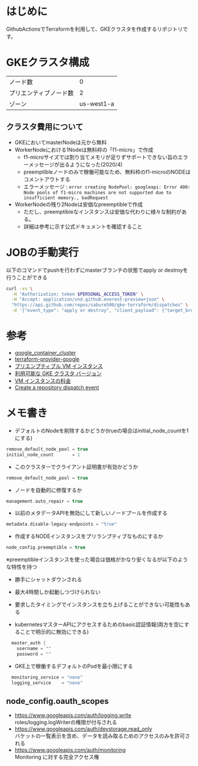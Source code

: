 # はじめに
GithubActionsでTerraformを利用して、GKEクラスタを作成するリポジトリです。

# GKEクラスタ構成
|||
|-|-|
|ノード数|0|
|プリエンティブノード数|2|
|ゾーン|us-west1-a|

## クラスタ費用について
* GKEにおいてmasterNodeは元から無料
* WorkerNodeにおける1Nodeは無料枠の「f1-micro」で作成
  - f1-microサイズでは割り当てメモリが足りずサポートできない旨のエラーメッセージが出るようになった(2020/4)
  - preemptibleノードのみで稼働可能なため、無料枠のf1-microのNODEはコメントアウトする
  - エラーメッセージ : ```error creating NodePool: googleapi: Error 400: Node pools of f1-micro machines are not supported due to insufficient memory., badRequest```
* WorkerNodeの残り2Nodeは安価なpreemptibleで作成
  - ただし、preemptibleなインスタンスは安価な代わりに様々な制約がある。
  - 詳細は参考に示す公式ドキュメントを確認すること

# JOBの手動実行
以下のコマンドでpushを行わずにmasterブランチの状態でapply or destroyを行うことができる
```bash
curl -vv \
  -H "Authorization: token $PERSONAL_ACCESS_TOKEN" \
  -H "Accept: application/vnd.github.everest-preview+json" \
  "https://api.github.com/repos/sabure500/gke-terraform/dispatches" \
  -d '{"event_type": "apply or destroy", "client_payload": {"target_brunch": "master"}}'
```

# 参考
* [google_container_cluster](https://www.terraform.io/docs/providers/google/r/container_cluster.html)
* [terraform-provider-google](https://github.com/terraform-providers/terraform-provider-google/)
* [プリエンプティブル VM インスタンス](https://cloud.google.com/compute/docs/instances/preemptible?hl=ja)
* [利用可能な GKE クラスタ バージョン](https://cloud.google.com/run/docs/gke/cluster-versions)
* [VM インスタンスの料金](https://cloud.google.com/compute/vm-instance-pricing)
* [Create a repository dispatch event](https://developer.github.com/v3/repos/#create-a-repository-dispatch-event)

# メモ書き

* デフォルトのNodeを削除するかどうか(trueの場合はinitial_node_countを1にする)
```h
remove_default_node_pool = true
initial_node_count       = 1
```

* このクラスターでクライアント証明書が有効かどうか
```h
remove_default_node_pool = true
```

* ノードを自動的に修復するか
```h
management.auto_repair = true
```

* 以前のメタデータAPIを無効にして新しいノードプールを作成する
```h
metadata.disable-legacy-endpoints = "true"
```

* 作成するNODEインスタンスをプリランプティブなものにするか  
```h
node_config.preemptible = true
```
※preemptibleインスタンスを使った場合は価格がかなり安くなるが以下のような特性を持つ
* 勝手にシャットダウンされる
* 最大4時間しか起動しつづけられない
* 要求したタイミングでインスタンスを立ち上げることができない可能性もある

* kubernetesマスターAPIにアクセスするためのbasic認証情報(両方を空にすることで明示的に無効にできる)
```h
  master_auth {
    username = ""
    password = ""
```

* GKE上で稼働するデフォルトのPodを最小限にする
```h
  monitoring_service = "none"
  logging_service    = "none"
```

## node_config.oauth_scopes 
- https://www.googleapis.com/auth/logging.write  
roles/logging.logWriterの権限が付与される
- https://www.googleapis.com/auth/devstorage.read_only  
バケットの一覧表示を含め、データを読み取るためのアクセスのみを許可される
- https://www.googleapis.com/auth/monitoring  
Monitoring に対する完全アクセス権